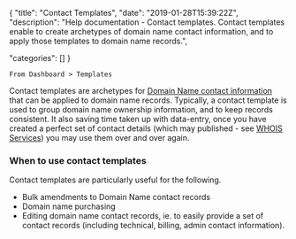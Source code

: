 {
"title": "Contact Templates",
"date": "2019-01-28T15:39:22Z",
"description": "Help documentation - Contact templates.  Contact templates enable to create archetypes of domain name contact information, and to apply those templates to domain name records.",

"categories": []
}

    From Dashboard > Templates
    
Contact templates are archetypes for [Domain Name contact information](/help/domain-names/contact-details/) that can be applied to domain name records.  Typically, a contact template is used to group domain name ownership information, and to keep records consistent.  It also saving time taken up with data-entry, once you have created a perfect set of contact details (which may published - see [WHOIS Services](/help/privacy-and-whois-services/)) you may use them over and over again.

### When to use contact templates

Contact templates are particularly useful for the following.

- Bulk amendments to Domain Name contact records
- Domain name purchasing
- Editing domain name contact records, ie. to easily provide a set of contact records (including technical, billing, admin contact information).

